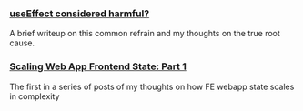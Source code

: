 ### [useEffect considered harmful?](#useeffect-considered-harmful)
A brief writeup on this common refrain and my thoughts on the true root cause.

### [Scaling Web App Frontend State: Part 1](#scaling-web-app-frontend-state-part-1)
The first in a series of posts of my thoughts on how FE webapp state scales in complexity